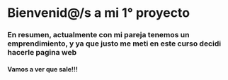 # Bienvenid@/s a mi 1° proyecto

### En resumen, actualmente con mi pareja tenemos un emprendimiento, y ya que justo me meti en este curso decidi hacerle pagina web

#### Vamos a ver que sale!!!